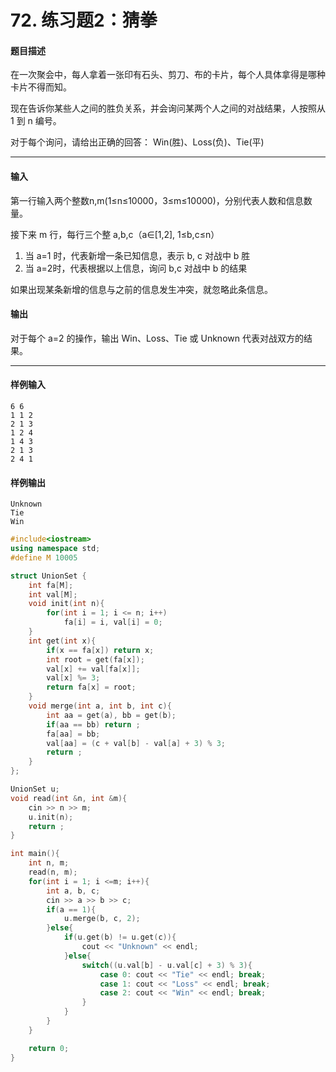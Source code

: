 # 72. 练习题2：猜拳

#### 题目描述

 在一次聚会中，每人拿着一张印有石头、剪刀、布的卡片，每个人具体拿得是哪种卡片不得而知。

 现在告诉你某些人之间的胜负关系，并会询问某两个人之间的对战结果，人按照从 1 到 n 编号。

 对于每个询问，请给出正确的回答： Win(胜)、Loss(负)、Tie(平)

------

#### 输入

第一行输入两个整数n,m(1≤n≤10000，3≤m≤10000)，分别代表人数和信息数量。

接下来 m 行，每行三个整 a,b,c（a∈[1,2], 1≤b,c≤n）

1. 当 a=1 时，代表新增一条已知信息，表示 b, c 对战中 b 胜
2. 当 a=2时，代表根据以上信息，询问 b,c 对战中 b 的结果

如果出现某条新增的信息与之前的信息发生冲突，就忽略此条信息。

#### 输出

对于每个 a=2 的操作，输出 Win、Loss、Tie 或 Unknown 代表对战双方的结果。

------

#### 样例输入

```
6 6
1 1 2
2 1 3
1 2 4
1 4 3
2 1 3
2 4 1
```

#### 样例输出

```
Unknown
Tie
Win
```

```c++
#include<iostream>
using namespace std;
#define M 10005

struct UnionSet {
    int fa[M];
    int val[M];
    void init(int n){
        for(int i = 1; i <= n; i++) 
            fa[i] = i, val[i] = 0;
    }
    int get(int x){
        if(x == fa[x]) return x;
        int root = get(fa[x]);
        val[x] += val[fa[x]];
        val[x] %= 3;
        return fa[x] = root;
    }
    void merge(int a, int b, int c){
        int aa = get(a), bb = get(b);
        if(aa == bb) return ;
        fa[aa] = bb;
        val[aa] = (c + val[b] - val[a] + 3) % 3;
        return ;
    }
};

UnionSet u;
void read(int &n, int &m){
    cin >> n >> m;
    u.init(n);
    return ;
}

int main(){
    int n, m;
    read(n, m);
    for(int i = 1; i <=m; i++){
        int a, b, c;
        cin >> a >> b >> c;
        if(a == 1){
            u.merge(b, c, 2);
        }else{
            if(u.get(b) != u.get(c)){
                cout << "Unknown" << endl;
            }else{
                switch((u.val[b] - u.val[c] + 3) % 3){
                    case 0: cout << "Tie" << endl; break;
                    case 1: cout << "Loss" << endl; break;
                    case 2: cout << "Win" << endl; break;
                }
            }
        }
    }

    return 0;
}
```

